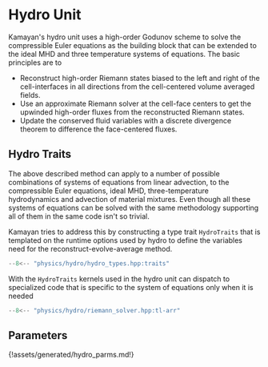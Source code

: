 # Hydro Unit

Kamayan's hydro unit uses a high-order Godunov scheme to solve the
compressible Euler equations as the building block that can be extended
to the ideal MHD and three temperature systems of equations. The basic
principles are to

* Reconstruct high-order Riemann states biased to the left and right
of the cell-interfaces in all directions from the cell-centered volume
averaged fields.
* Use an approximate Riemann solver at the cell-face centers to get the
upwinded high-order fluxes from the reconstructed Riemann states.
* Update the conserved fluid variables with a discrete divergence theorem
to difference the face-centered fluxes.

## Hydro Traits

The above described method can apply to a number of possible combinations of
systems of equations from linear advection, to the compressible Euler equations,
ideal MHD, three-temperature hydrodynamics and advection of material mixtures.
Even though all these systems of equations can be solved with the same
methodology supporting all of them in the same code isn't so trivial.

Kamayan tries to address this by constructing a type trait `HydroTraits`
that is templated on the runtime options used by hydro to define the 
variables need for the reconstruct-evolve-average method.

```cpp title="physics/hydro/hydro_types.hpp:traits"
--8<-- "physics/hydro/hydro_types.hpp:traits"
```

With the `HydroTraits` kernels used in the hydro unit can dispatch
to specialized code that is specific to the system of equations
only when it is needed

```cpp title="physics/hydro/riemann_solver.hpp:tl-arr"
--8<-- "physics/hydro/riemann_solver.hpp:tl-arr"
```

## Parameters
{!assets/generated/hydro_parms.md!}
